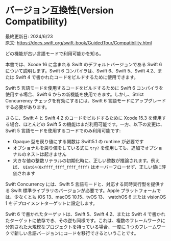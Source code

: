 # バージョン互換性\(Version Compatibility\)

最終更新日: 2024/6/23  
原文: https://docs.swift.org/swift-book/GuidedTour/Compatibility.html

どの機能が古い言語モードで利用可能かを知る。

本書では、Xcode 16 に含まれる Swift のデフォルトバージョンである Swift 6 について説明します。Swift 6 コンパイラは、Swift 6、Swift 5、Swift 4.2、または Swift 4 で書かれたコードをビルドするために使用できます。

Swift 5 言語モードを使用するコードをビルドするために Swift 6 コンパイラを使用する場合、Swift 6 からの新機能を使用できます。しかし、Strict Concurrency チェックを有効にするには、Swift 6 言語モードにアップグレードする必要があります。

さらに、Swift 4 と Swift 4.2 のコードをビルドするために Xcode 15.3 を使用する場合、ほとんどの Swift 5 の機能はまだ利用可能です。一方、以下の変更は、Swift 5 言語モードを使用するコードでのみ利用可能です:

* Opaque 型を戻り値にする関数は Swift5.1 の runtime が必要です
* オプショナルを戻り値をしている式に `try?` を使用しても、追加でオプショナルのネストは起きません
* 大きな値の整数リテラルの初期化時に、正しい整数が推論されます。例えば、 `UInt64(0xffff_ffff_ffff_ffff)` はオーバーフローせず、正しい値に評価されます

Swift Concurrency には、Swift 5 言語モードと、対応する同時実行型を提供する Swift 標準ライブラリのバージョンが必要です。Apple プラットフォームでは、少なくとも iOS 13、macOS 10.15、tvOS 13、 watchOS 6 または visionOS 1 をデプロイメントターゲットに設定します。

Swift 6 で書かれたターゲットは、Swift 5、Swift 4.2、または Swift 4 で書かれたターゲットに依存でき、その逆も同様です。これは、複数のフレームワークに分割された大規模なプロジェクトを持っている場合、一度に 1 つのフレームワークで新しい言語バージョンにコードを移行できるということです。